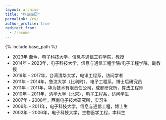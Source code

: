 ```yaml
---
layout: archive
title: "科研经历"
permalink: /cv/
author_profile: true
redirect_from:
  - /resume
---
```


{% include base_path %}

* 2023年 至今，电子科技大学，信息与通信工程学院，教授
* 2014年 - 2023年，电子科技大学，信息与通信工程学院/电子工程学院，副教授
* 2016年 - 2017年，台湾清华大学，电讯工程系，访问学者
* 2011年 - 2014年，鲁汶大学（比利时），电子工程系，博士后研究员
* 2011年 - 2011年，华为技术有限责任公司，成都研究所，算法工程师
* 2010年 - 2011年，清华大学（北京），电子工程系，访问学生
* 2007年 - 2008年，西南电子技术研究所，实习生
* 2006年 - 2011年，电子科技大学，信息与通信工程，博士生
* 2002年 - 2006年，电子科技大学，生物医学工程，本科生